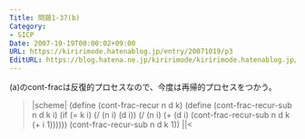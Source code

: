 ```yaml
---
Title: 問題1-37(b)
Category:
- SICP
Date: 2007-10-19T00:00:02+09:00
URL: https://kiririmode.hatenablog.jp/entry/20071019/p3
EditURL: https://blog.hatena.ne.jp/kiririmode/kiririmode.hatenablog.jp/atom/entry/8454420450078216493
---
```



(a)のcont-fracは反復的プロセスなので、今度は再帰的プロセスをつかう。
>|scheme|
(define (cont-frac-recur n d k)
  (define (cont-frac-recur-sub n d k i)
    (if (= k i)
	(/ (n i) (d i))
	(/ (n i) (+ (d i) (cont-frac-recur-sub n d k (+ i 1))))))
  (cont-frac-recur-sub n d k 1))
||<
